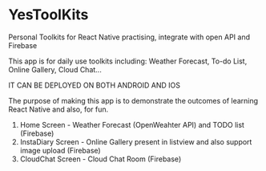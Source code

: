 # YesToolKits
Personal Toolkits for React Native practising, integrate with open API and Firebase

This app is for daily use toolkits including: Weather Forecast, To-do List, Online Gallery, Cloud Chat... 

IT CAN BE DEPLOYED ON BOTH ANDROID AND IOS

The purpose of making this app is to demonstrate the outcomes of learning React Native and also, for fun.

1. Home Screen - Weather Forecast (OpenWeahter API) and TODO list (Firebase)
2. InstaDiary Screen - Online Gallery present in listview and also support image upload (Firebase)
3. CloudChat Screen - Cloud Chat Room (Firebase)
